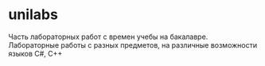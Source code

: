 # unilabs
Часть лабораторных работ с времен учебы на бакалавре.
Лабораторные работы с разных предметов, на различные возможности языков C#, C++
